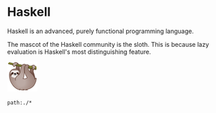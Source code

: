 # Haskell

Haskell is an advanced, purely functional programming language.

The mascot of the Haskell community is the sloth. This is because lazy evaluation is Haskell's most distinguishing feature.

<img style="max-width:5em;" src="static/sloth.svg"/>

```query
path:./*
```

[logos]: https://wiki.haskell.org/Haskell_logos
